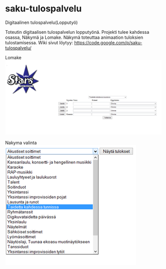 # saku-tulospalvelu
Digitaalinen tulospalvelu(Lopputyö)

Toteutin digitaalisen tulospalvelun lopputyönä.
Projekti tulee kahdessa osassa, Näkymä ja Lomake.
Näkymä toteuttaa animaation tuloksien tulostamisessa.
Wiki sivut löytyy: https://code.google.com/p/saku-tulospalvelu/

Lomake
![alt tag](https://raw.githubusercontent.com/Velho/saku-tulospalvelu/master/screenshot-tuloslomake.PNG)

Nakyma valinta
![alt tag](https://raw.githubusercontent.com/Velho/saku-tulospalvelu/master/screenshot-tulosnakyma-valinta.png)


